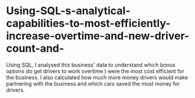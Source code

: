 # Using-SQL-s-analytical-capabilities-to-most-efficiently-increase-overtime-and-new-driver-count-and-
Using SQL, I analysed this business' data to understand which bonus options (to get drivers to work overtime ) were the most cost efficient for the business. I also calculated how much more money drivers would make partnering with the business and which cars saved the most money for drivers.
